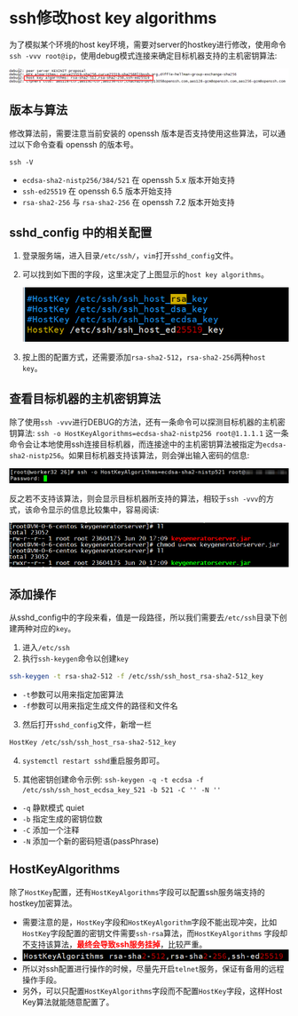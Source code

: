 # ssh修改host key algorithms

为了模拟某个环境的host key环境，需要对server的hostkey进行修改，使用命令`ssh -vvv root@ip`，使用debug模式连接来确定目标机器支持的主机密钥算法:

![img.png](../../assets/screenshot14.png)

## 版本与算法

修改算法前，需要注意当前安装的 openssh 版本是否支持使用这些算法，可以通过以下命令查看 openssh 的版本号。

```shell
ssh -V
```

- `ecdsa-sha2-nistp256/384/521` 在 openssh 5.x 版本开始支持
- `ssh-ed25519` 在 openssh 6.5 版本开始支持
- `rsa-sha2-256` 与 `rsa-sha2-256` 在 openssh 7.2 版本开始支持 


## sshd_config 中的相关配置

1. 登录服务端，进入目录`/etc/ssh/`，`vim`打开`sshd_config`文件。
2. 可以找到如下图的字段，这里决定了上图显示的`host key algorithms`。

   ![img.png](../../assets/screenshot15.png)
   
3. 按上图的配置方式，还需要添加`rsa-sha2-512`，`rsa-sha2-256`两种`host key`。

## 查看目标机器的主机密钥算法

除了使用`ssh -vvv`进行DEBUG的方法，还有一条命令可以探测目标机器的主机密钥算法:
`ssh -o HostKeyAlgorithms=ecdsa-sha2-nistp256 root@1.1.1.1`
这一条命令会让本地使用ssh连接目标机器，而连接途中的主机密钥算法被指定为`ecdsa-sha2-nistp256`。如果目标机器支持该算法，则会弹出输入密码的信息:

![img.png](../../assets/screenshot16.png)

反之若不支持该算法，则会显示目标机器所支持的算法，相较于`ssh -vvv`的方式，该命令显示的信息比较集中，容易阅读:

![img.png](../../assets/screenshot09.png)

## 添加操作

从sshd_config中的字段来看，值是一段路径，所以我们需要去`/etc/ssh`目录下创建两种对应的`key`。

1. 进入`/etc/ssh`
2. 执行`ssh-keygen`命令以创建`key`

```bash
ssh-keygen -t rsa-sha2-512 -f /etc/ssh/ssh_host_rsa-sha2-512_key
```

- `-t`参数可以用来指定加密算法
- `-f`参数可以用来指定生成文件的路径和文件名

3. 然后打开`sshd_config`文件，新增一栏

```bash
HostKey /etc/ssh/ssh_host_rsa-sha2-512_key
```

4. `systemctl restart sshd`重启服务即可。


5. 其他密钥创建命令示例: `ssh-keygen -q -t ecdsa -f /etc/ssh/ssh_host_ecdsa_key_521 -b 521 -C '' -N ''`

- `-q` 静默模式 quiet
- `-b` 指定生成的密钥位数
- `-C` 添加一个注释
- `-N` 添加一个新的密码短语(passPhrase)

## HostKeyAlgorithms

除了`HostKey`配置，还有`HostKeyAlgorithms`字段可以配置ssh服务端支持的hostkey加密算法。

- 需要注意的是，`HostKey`字段和`HostKeyAlgorithm`字段不能出现冲突，比如`HostKey`字段配置的密钥文件需要`ssh-rsa`算法，而`HostKeyAlgorithms`
  字段却不支持该算法，<font color=red>**最终会导致ssh服务挂掉**</font>，比较严重。
- ![img.png](../../assets/screenshot18.png)
- 所以对ssh配置进行操作的时候，尽量先开启`telnet`服务，保证有备用的远程操作手段。
- 另外，可以只配置`HostKeyAlgorithms`字段而不配置`HostKey`字段，这样Host Key算法就能随意配置了。